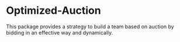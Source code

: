 # Optimized-Auction
This package provides a strategy to build a team based on auction by bidding in an effective way and dynamically.
